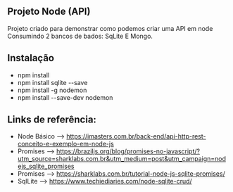 ## Projeto Node (API)
Projeto criado para demonstrar como podemos criar uma API em node Consumindo 2 bancos de bados: SqLite E Mongo.

## Instalação
* npm install
* npm install sqlite --save
* npm install -g nodemon
* npm install --save-dev nodemon

## Links de referência:
* Node Básico --> https://imasters.com.br/back-end/api-http-rest-conceito-e-exemplo-em-node-js
* Promises    --> https://braziljs.org/blog/promises-no-javascript/?utm_source=sharklabs.com.br&utm_medium=post&utm_campaign=nodejs_sqlite_promises
* Promises    --> https://sharklabs.com.br/tutorial-node-js-sqlite-promises/
* SqlLite     --> https://www.techiediaries.com/node-sqlite-crud/				
